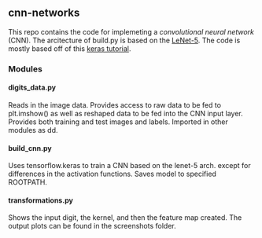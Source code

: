 ## cnn-networks

This repo contains the code for implemeting a _convolutional neural network_ (CNN). The arcitecture of build.py is based on the 
[LeNet-5](https://engmrk.com/lenet-5-a-classic-cnn-architecture/). The code is mostly based off of  this [keras 
tutorial](https://github.com/keras-team/keras/blob/master/examples/mnist_cnn.py).

### Modules

#### digits_data.py
Reads in the image data. Provides access to raw data to be fed to plt.imshow() as well as reshaped data to be fed into the CNN input layer. Provides 
both training and test images and labels. Imported in other modules as dd.

#### build_cnn.py
Uses tensorflow.keras to train a CNN  based on the lenet-5 arch. except for differences in the activation functions. Saves model to specified 
ROOTPATH.

#### transformations.py
Shows the input digit, the kernel, and then the feature map created. The output plots can be found in the screenshots folder.

